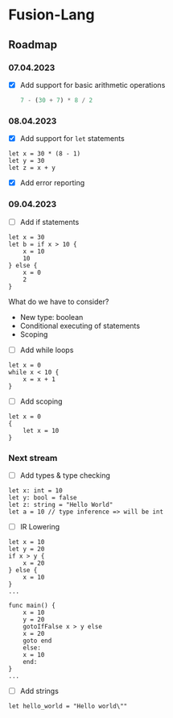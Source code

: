 # Fusion-Lang

## Roadmap

### 07.04.2023

- [x] Add support for basic arithmetic operations
  ```rust
  7 - (30 + 7) * 8 / 2
  ```
### 08.04.2023

- [x] Add support for `let` statements

 ```
 let x = 30 * (8 - 1)
 let y = 30
 let z = x + y
 ```

- [x] Add error reporting

### 09.04.2023

- [ ] Add if statements

 ```
 let x = 30 
 let b = if x > 10 {
     x = 10
     10
 } else {
     x = 0
     2
 }
 ```

What do we have to consider?

- New type: boolean
- Conditional executing of statements
- Scoping

- [ ] Add while loops

 ```
 let x = 0
 while x < 10 {
     x = x + 1
 }
 ```

- [ ] Add scoping

 ```
 let x = 0
 {
     let x = 10
 }
 ```

### Next stream

- [ ] Add types & type checking

 ```
 let x: int = 10
 let y: bool = false
 let z: string = "Hello World"
 let a = 10 // type inference => will be int
 ```

- [ ] IR Lowering

 ```
 let x = 10
 let y = 20
 if x > y {
     x = 20
 } else {
     x = 10
 }
 ...
 ```

 ```
 func main() {
     x = 10
     y = 20
     gotoIfFalse x > y else
     x = 20
     goto end
     else: 
     x = 10
     end:
 }
 ...
 ```

- [ ] Add strings

 ```
 let hello_world = "Hello world\""
 ```
